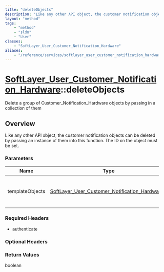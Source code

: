 ```yaml
---
title: "deleteObjects"
description: "Like any other API object, the customer notification objects can be deleted by passing an instance of them into this fun... "
layout: "method"
tags:
    - "method"
    - "sldn"
    - "User"
classes:
    - "SoftLayer_User_Customer_Notification_Hardware"
aliases:
    - "/reference/services/softlayer_user_customer_notification_hardware/deleteObjects"
---
```

# [SoftLayer_User_Customer_Notification_Hardware](/reference/services/SoftLayer_User_Customer_Notification_Hardware)::deleteObjects

Delete a group of Customer_Notification_Hardware objects by passing in a collection of them


## Overview 
Like any other API object, the customer notification objects can be deleted by passing an instance of them into this function.  The ID on the object must be set. 

### Parameters 
|Name | Type | Description |
| --- | --- | --- |
|templateObjects| <a href='/reference/datatypes/SoftLayer_User_Customer_Notification_Hardware'>SoftLayer_User_Customer_Notification_Hardware[] </a>| An array of skeleton SoftLayer_User_Customer_Notification_Hardware objects that you wish to delete. Each object in the array must have at least their id properties defined.|


### Required Headers
* authenticate

### Optional Headers

### Return Values
boolean

